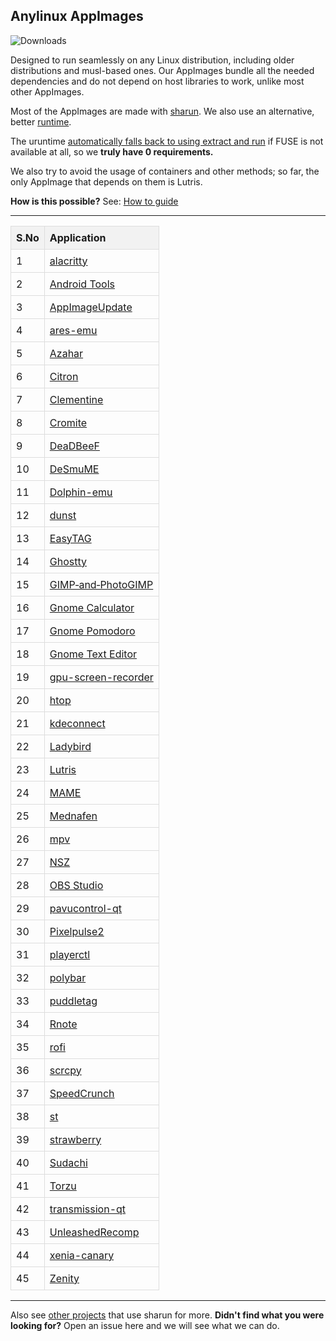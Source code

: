 ## **Anylinux AppImages**

![Downloads](https://img.shields.io/endpoint?url=https://cdn.jsdelivr.net/gh/pkgforge-dev/Anylinux-AppImages@main/.github/badge.json)

Designed to run seamlessly on any Linux distribution, including older distributions and musl-based ones. Our AppImages bundle all the needed dependencies and do not depend on host libraries to work, unlike most other AppImages.

Most of the AppImages are made with [sharun](https://github.com/VHSgunzo/sharun). We also use an alternative, better [runtime](https://github.com/VHSgunzo/uruntime).

The uruntime [automatically falls back to using extract and run](https://github.com/VHSgunzo/uruntime?tab=readme-ov-file#built-in-configuration) if FUSE is not available at all, so we **truly have 0 requirements.**

We also try to avoid the usage of containers and other methods; so far, the only AppImage that depends on them is Lutris.

**How is this possible?** See: [How to guide](https://github.com/pkgforge-dev/Anylinux-AppImages/blob/main/HOW-TO-MAKE-THESE.md)

---

<html lang="en">
<head>
  <meta charset="UTF-8">
  <title>Application List</title>
  <style>
    /* Use a CSS counter to generate the serial numbers automatically */
    table {
      border-collapse: collapse;
      width: 100%;
    }
    th, td {
      border: 1px solid #ddd;
      padding: 8px;
    }
    th {
      background-color: #f2f2f2;
      text-align: left;
    }
    tbody {
      counter-reset: row-num;               /* start the counter */
    }
    tbody tr {
      counter-increment: row-num;           /* increment for each row */
    }
    tbody tr td:first-child::before {
      content: counter(row-num);            /* display the counter */
    }
  </style>
</head>
<body>

<table>
  <thead>
    <tr>
      <th>S.No</th>
      <th>Application</th>
    </tr>
  </thead>
  <tbody>
    <tr><td></td><td><a href="https://github.com/pkgforge-dev/alacritty-AppImage">alacritty</a></td></tr>
    <tr><td></td><td><a href="https://github.com/pkgforge-dev/android-tools-AppImage">Android Tools</a></td></tr>
    <tr><td></td><td><a href="https://github.com/pkgforge-dev/AppImageUpdate-Enhanced-Edition">AppImageUpdate</a></td></tr>
    <tr><td></td><td><a href="https://github.com/pkgforge-dev/ares-emu-appimage">ares-emu</a></td></tr>
    <tr><td></td><td><a href="https://github.com/pkgforge-dev/Azahar-AppImage-Enhanced">Azahar</a></td></tr>
    <tr><td></td><td><a href="https://github.com/pkgforge-dev/Citron-AppImage">Citron</a></td></tr>
    <tr><td></td><td><a href="https://github.com/pkgforge-dev/Clementine-AppImage">Clementine</a></td></tr>
    <tr><td></td><td><a href="https://github.com/pkgforge-dev/Cromite-AppImage">Cromite</a></td></tr>
    <tr><td></td><td><a href="https://github.com/pkgforge-dev/DeaDBeeF-AppImage">DeaDBeeF</a></td></tr>
    <tr><td></td><td><a href="https://github.com/pkgforge-dev/DeSmuME-AppImage">DeSmuME</a></td></tr>
    <tr><td></td><td><a href="https://github.com/pkgforge-dev/Dolphin-emu-AppImage">Dolphin-emu</a></td></tr>
    <tr><td></td><td><a href="https://github.com/pkgforge-dev/dunst-AppImage">dunst</a></td></tr>
    <tr><td></td><td><a href="https://github.com/pkgforge-dev/EasyTAG-AppImage">EasyTAG</a></td></tr>
    <tr><td></td><td><a href="https://github.com/pkgforge-dev/ghostty-appimage">Ghostty</a></td></tr>
    <tr><td></td><td><a href="https://github.com/pkgforge-dev/GIMP-and-PhotoGIMP-AppImage">GIMP‑and‑PhotoGIMP</a></td></tr>
    <tr><td></td><td><a href="https://github.com/pkgforge-dev/Gnome-Calculator-AppImage">Gnome Calculator</a></td></tr>
    <tr><td></td><td><a href="https://github.com/pkgforge-dev/gnome-pomodoro-appimage">Gnome Pomodoro</a></td></tr>
    <tr><td></td><td><a href="https://github.com/pkgforge-dev/Gnome-Text-Editor-AppImage">Gnome Text Editor</a></td></tr>
    <tr><td></td><td><a href="https://github.com/pkgforge-dev/gpu-screen-recorder-AppImage">gpu-screen-recorder</a></td></tr>
    <tr><td></td><td><a href="https://github.com/pkgforge-dev/htop-AppImage">htop</a></td></tr>
    <tr><td></td><td><a href="https://github.com/pkgforge-dev/kdeconnect-AppImage">kdeconnect</a></td></tr>
    <tr><td></td><td><a href="https://github.com/pkgforge-dev/ladybird-appimage">Ladybird</a></td></tr>
    <tr><td></td><td><a href="https://github.com/pkgforge-dev/Lutris-AppImage">Lutris</a></td></tr>
    <tr><td></td><td><a href="https://github.com/pkgforge-dev/MAME-AppImage">MAME</a></td></tr>
    <tr><td></td><td><a href="https://github.com/pkgforge-dev/mednafen-appimage">Mednafen</a></td></tr>
    <tr><td></td><td><a href="https://github.com/pkgforge-dev/mpv-AppImage">mpv</a></td></tr>
    <tr><td></td><td><a href="https://github.com/pkgforge-dev/NSZ-AppImage">NSZ</a></td></tr>
    <tr><td></td><td><a href="https://github.com/pkgforge-dev/OBS-Studio-AppImage">OBS Studio</a></td></tr>
    <tr><td></td><td><a href="https://github.com/pkgforge-dev/pavucontrol-qt-AppImage">pavucontrol-qt</a></td></tr>
    <tr><td></td><td><a href="https://github.com/pkgforge-dev/Pixelpulse2-AppImage">Pixelpulse2</a></td></tr>
    <tr><td></td><td><a href="https://github.com/pkgforge-dev/playerctl-AppImage">playerctl</a></td></tr>
    <tr><td></td><td><a href="https://github.com/pkgforge-dev/polybar-AppImage">polybar</a></td></tr>
    <tr><td></td><td><a href="https://github.com/pkgforge-dev/puddletag-AppImage">puddletag</a></td></tr>
    <tr><td></td><td><a href="https://github.com/pkgforge-dev/Rnote-AppImage">Rnote</a></td></tr>
    <tr><td></td><td><a href="https://github.com/pkgforge-dev/rofi-AppImage">rofi</a></td></tr>
    <tr><td></td><td><a href="https://github.com/pkgforge-dev/scrcpy-AppImage">scrcpy</a></td></tr>
    <tr><td></td><td><a href="https://github.com/pkgforge-dev/SpeedCrunch-AppImage">SpeedCrunch</a></td></tr>
    <tr><td></td><td><a href="https://github.com/pkgforge-dev/st-AppImage">st</a></td></tr>
    <tr><td></td><td><a href="https://github.com/pkgforge-dev/strawberry-AppImage">strawberry</a></td></tr>
    <tr><td></td><td><a href="https://github.com/pkgforge-dev/Sudachi-AppImage">Sudachi</a></td></tr>
    <tr><td></td><td><a href="https://github.com/pkgforge-dev/Torzu-AppImage">Torzu</a></td></tr>
    <tr><td></td><td><a href="https://github.com/pkgforge-dev/transmission-qt-AppImage">transmission-qt</a></td></tr>
    <tr><td></td><td><a href="https://github.com/pkgforge-dev/UnleashedRecomp-AppImage">UnleashedRecomp</a></td></tr>
    <tr><td></td><td><a href="https://github.com/pkgforge-dev/xenia-canary-AppImage">xenia-canary</a></td></tr>
    <tr><td></td><td><a href="https://github.com/pkgforge-dev/Zenity-GTK3-AppImage">Zenity</a></td></tr>
  </tbody>
</table>

</body>
</html>

---

Also see [other projects](https://github.com/VHSgunzo/sharun?tab=readme-ov-file#projects-that-use-sharun) that use sharun for more. **Didn't find what you were looking for?** Open an issue here and we will see what we can do.
